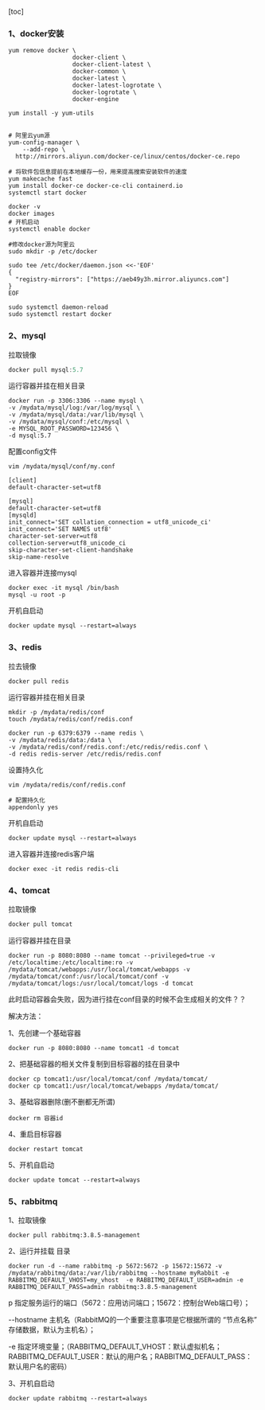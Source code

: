 [toc]





### 1、docker安装

```shell
yum remove docker \
                  docker-client \
                  docker-client-latest \
                  docker-common \
                  docker-latest \
                  docker-latest-logrotate \
                  docker-logrotate \
                  docker-engine
                  
yum install -y yum-utils


# 阿里云yum源
yum-config-manager \
    --add-repo \
  http://mirrors.aliyun.com/docker-ce/linux/centos/docker-ce.repo
  
# 将软件包信息提前在本地缓存一份，用来提高搜索安装软件的速度
yum makecache fast
yum install docker-ce docker-ce-cli containerd.io
systemctl start docker

docker -v
docker images
# 开机启动
systemctl enable docker

#修改docker源为阿里云
sudo mkdir -p /etc/docker

sudo tee /etc/docker/daemon.json <<-'EOF'
{
  "registry-mirrors": ["https://aeb49y3h.mirror.aliyuncs.com"]
}
EOF

sudo systemctl daemon-reload
sudo systemctl restart docker

```







### 2、mysql

拉取镜像

```powershell
docker pull mysql:5.7
```

运行容器并挂在相关目录

```shell
docker run -p 3306:3306 --name mysql \
-v /mydata/mysql/log:/var/log/mysql \
-v /mydata/mysql/data:/var/lib/mysql \
-v /mydata/mysql/conf:/etc/mysql \
-e MYSQL_ROOT_PASSWORD=123456 \
-d mysql:5.7
```

配置config文件

```shell
vim /mydata/mysql/conf/my.conf

[client]
default-character-set=utf8

[mysql]
default-character-set=utf8
[mysqld]
init_connect='SET collation_connection = utf8_unicode_ci'
init_connect='SET NAMES utf8'
character-set-server=utf8
collection-server=utf8_unicode_ci
skip-character-set-client-handshake
skip-name-resolve
```

进入容器并连接mysql

```shell
docker exec -it mysql /bin/bash
mysql -u root -p
```

开机自启动

```shell
docker update mysql --restart=always
```



### 3、redis

拉去镜像

```shell
docker pull redis
```

运行容器并挂在相关目录

```shell
mkdir -p /mydata/redis/conf
touch /mydata/redis/conf/redis.conf

docker run -p 6379:6379 --name redis \
-v /mydata/redis/data:/data \
-v /mydata/redis/conf/redis.conf:/etc/redis/redis.conf \
-d redis redis-server /etc/redis/redis.conf
```

设置持久化

```shell
vim /mydata/redis/conf/redis.conf

# 配置持久化
appendonly yes
```

开机自启动

```shell
docker update mysql --restart=always
```

进入容器并连接redis客户端

```shelll
docker exec -it redis redis-cli
```



### 4、tomcat

拉取镜像

```powershell
docker pull tomcat
```

运行容器并挂在目录

```shell
docker run -p 8080:8080 --name tomcat --privileged=true -v /etc/localtime:/etc/localtime:ro -v /mydata/tomcat/webapps:/usr/local/tomcat/webapps -v /mydata/tomcat/conf:/usr/local/tomcat/conf -v /mydata/tomcat/logs:/usr/local/tomcat/logs -d tomcat 
```

此时启动容器会失败，因为进行挂在conf目录的时候不会生成相关的文件？？

解决方法：

1、先创建一个基础容器

```shell
docker run -p 8080:8080 --name tomcat1 -d tomcat 
```

2、把基础容器的相关文件复制到目标容器的挂在目录中

```shell\
docker cp tomcat1:/usr/local/tomcat/conf /mydata/tomcat/
docker cp tomcat1:/usr/local/tomcat/webapps /mydata/tomcat/
```

3、基础容器删除(删不删都无所谓)

```
docker rm 容器id
```

4、重启目标容器

```shell
docker restart tomcat
```

5、开机自启动

```
docker update tomcat --restart=always
```



### 5、rabbitmq

1、拉取镜像

```shell
docker pull rabbitmq:3.8.5-management
```

2、运行并挂载 目录

```shell
docker run -d --name rabbitmq -p 5672:5672 -p 15672:15672 -v /mydata/rabbitmq/data:/var/lib/rabbitmq --hostname myRabbit -e RABBITMQ_DEFAULT_VHOST=my_vhost  -e RABBITMQ_DEFAULT_USER=admin -e RABBITMQ_DEFAULT_PASS=admin rabbitmq:3.8.5-management
```

p 指定服务运行的端口（5672：应用访问端口；15672：控制台Web端口号）；

--hostname  主机名（RabbitMQ的一个重要注意事项是它根据所谓的 “节点名称” 存储数据，默认为主机名）；

-e 指定环境变量；（RABBITMQ_DEFAULT_VHOST：默认虚拟机名；RABBITMQ_DEFAULT_USER：默认的用户名；RABBITMQ_DEFAULT_PASS：默认用户名的密码）

3、开机自启动

```shell
docker update rabbitmq --restart=always
```



